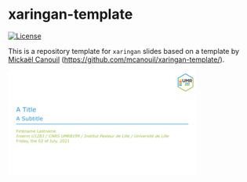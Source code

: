 
# xaringan-template

<!-- badges: start -->

[![License](https://img.shields.io/github/license/mcanouil/xaringan-template)](LICENSE)
<!-- badges: end -->

This is a repository template for `xaringan` slides based on a template
by [Mickaël Canouil](@mcanouil)
(<https://github.com/mcanouil/xaringan-template/>).

<a href="thumbs/title_slide.png"><img alt="Title Slide" src="thumbs/title_slide_thumb.png" width="384" height="216"></a>
